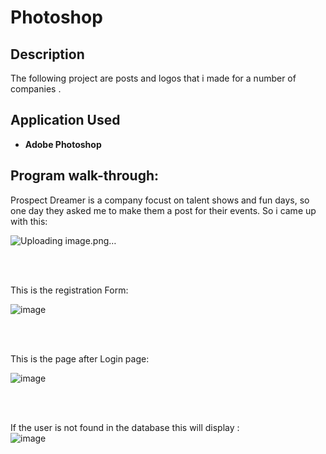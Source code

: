 <h1>Photoshop </h1>

<h2>Description</h2>
The following project are posts and logos that i made for a number of companies .
<br />



<h2>Application Used</h2>



-	<b>Adobe Photoshop</b> 



<h2>Program walk-through:</h2>



<p align=”center”>

Prospect Dreamer is a company focust on talent shows and fun days, so one day 
they asked me to make them a post for their events. So i came up with this: <br/>

![Uploading image.png…]()


<br />

<br />

This is the registration Form:  <br/>

![image](https://github.com/user-attachments/assets/73f0a12f-0868-441b-bfe3-a348f6db89b5)

<br />

<br />

This is the page after Login page: <br/>

![image](https://github.com/user-attachments/assets/dac83c73-d7fd-4eed-a319-d3bf16966101)

<br />

<br />

If the user is not found in the database this will display :  <br/>
![image](https://github.com/user-attachments/assets/e87f9330-bc6c-4b37-ae2d-f845fa6ee865)

<br />

<br />

<br/>
